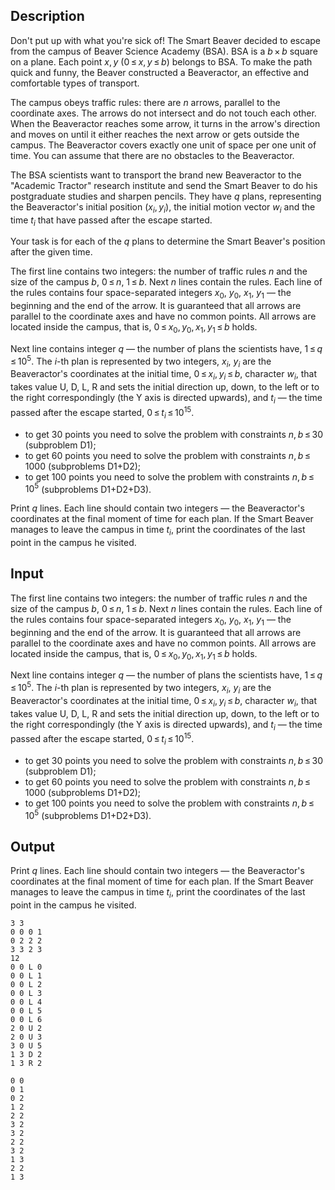 ## Description

<div><p>Don't put up with what you're sick of! The Smart Beaver decided to escape from the campus of Beaver Science Academy (BSA). BSA is a <span class="tex-span"><i>b</i> × <i>b</i></span> square on a plane. Each point <span class="tex-span"><i>x</i>, <i>y</i></span> <span class="tex-span">(0 ≤ <i>x</i>, <i>y</i> ≤ <i>b</i>)</span> belongs to BSA. To make the path quick and funny, the Beaver constructed a Beaveractor, an effective and comfortable types of transport.</p><p>The campus obeys traffic rules: there are <span class="tex-span"><i>n</i></span> arrows, parallel to the coordinate axes. The arrows do not intersect and do not touch each other. When the Beaveractor reaches some arrow, it turns in the arrow's direction and moves on until it either reaches the next arrow or gets outside the campus. The Beaveractor covers exactly one unit of space per one unit of time. You can assume that there are no obstacles to the Beaveractor.</p><p>The BSA scientists want to transport the brand new Beaveractor to the "Academic Tractor" research institute and send the Smart Beaver to do his postgraduate studies and sharpen pencils. They have <span class="tex-span"><i>q</i></span> plans, representing the Beaveractor's initial position <span class="tex-span">(<i>x</i><sub class="lower-index"><i>i</i></sub>, <i>y</i><sub class="lower-index"><i>i</i></sub>)</span>, the initial motion vector <span class="tex-span"><i>w</i><sub class="lower-index"><i>i</i></sub></span> and the time <span class="tex-span"><i>t</i><sub class="lower-index"><i>i</i></sub></span> that have passed after the escape started.</p><p>Your task is for each of the <span class="tex-span"><i>q</i></span> plans to determine the Smart Beaver's position after the given time.</p></div><div class="input-specification"><p>The first line contains two integers: the number of traffic rules <span class="tex-span"><i>n</i></span> and the size of the campus <span class="tex-span"><i>b</i></span>, <span class="tex-span">0 ≤ <i>n</i></span>, <span class="tex-span">1 ≤ <i>b</i></span>. Next <span class="tex-span"><i>n</i></span> lines contain the rules. Each line of the rules contains four space-separated integers <span class="tex-span"><i>x</i><sub class="lower-index">0</sub></span>, <span class="tex-span"><i>y</i><sub class="lower-index">0</sub></span>, <span class="tex-span"><i>x</i><sub class="lower-index">1</sub></span>, <span class="tex-span"><i>y</i><sub class="lower-index">1</sub></span> — the beginning and the end of the arrow. It is guaranteed that all arrows are parallel to the coordinate axes and have no common points. All arrows are located inside the campus, that is, <span class="tex-span">0 ≤ <i>x</i><sub class="lower-index">0</sub>, <i>y</i><sub class="lower-index">0</sub>, <i>x</i><sub class="lower-index">1</sub>, <i>y</i><sub class="lower-index">1</sub> ≤ <i>b</i></span> holds.</p><p>Next line contains integer <span class="tex-span"><i>q</i></span> — the number of plans the scientists have, <span class="tex-span">1 ≤ <i>q</i> ≤ 10<sup class="upper-index">5</sup></span>. The <span class="tex-span"><i>i</i></span>-th plan is represented by two integers, <span class="tex-span"><i>x</i><sub class="lower-index"><i>i</i></sub></span>, <span class="tex-span"><i>y</i><sub class="lower-index"><i>i</i></sub></span> are the Beaveractor's coordinates at the initial time, <span class="tex-span">0 ≤ <i>x</i><sub class="lower-index"><i>i</i></sub>, <i>y</i><sub class="lower-index"><i>i</i></sub> ≤ <i>b</i></span>, character <span class="tex-span"><i>w</i><sub class="lower-index"><i>i</i></sub></span>, that takes value <span class="tex-font-style-tt">U</span>, <span class="tex-font-style-tt">D</span>, <span class="tex-font-style-tt">L</span>, <span class="tex-font-style-tt">R</span> and sets the initial direction up, down, to the left or to the right correspondingly (the Y axis is directed upwards), and <span class="tex-span"><i>t</i><sub class="lower-index"><i>i</i></sub></span> — the time passed after the escape started, <span class="tex-span">0 ≤ <i>t</i><sub class="lower-index"><i>i</i></sub> ≤ 10<sup class="upper-index">15</sup></span>.</p><ul> <li> to get 30 points you need to solve the problem with constraints <span class="tex-span"><i>n</i>, <i>b</i> ≤ 30</span> (subproblem D1); </li><li> to get 60 points you need to solve the problem with constraints <span class="tex-span"><i>n</i>, <i>b</i> ≤ 1000</span> (subproblems D1+D2); </li><li> to get 100 points you need to solve the problem with constraints <span class="tex-span"><i>n</i>, <i>b</i> ≤ 10<sup class="upper-index">5</sup></span> (subproblems D1+D2+D3). </li></ul></div><div class="output-specification"><p>Print <span class="tex-span"><i>q</i></span> lines. Each line should contain two integers — the Beaveractor's coordinates at the final moment of time for each plan. If the Smart Beaver manages to leave the campus in time <span class="tex-span"><i>t</i><sub class="lower-index"><i>i</i></sub></span>, print the coordinates of the last point in the campus he visited.</p></div>

## Input

<p>The first line contains two integers: the number of traffic rules <span class="tex-span"><i>n</i></span> and the size of the campus <span class="tex-span"><i>b</i></span>, <span class="tex-span">0 ≤ <i>n</i></span>, <span class="tex-span">1 ≤ <i>b</i></span>. Next <span class="tex-span"><i>n</i></span> lines contain the rules. Each line of the rules contains four space-separated integers <span class="tex-span"><i>x</i><sub class="lower-index">0</sub></span>, <span class="tex-span"><i>y</i><sub class="lower-index">0</sub></span>, <span class="tex-span"><i>x</i><sub class="lower-index">1</sub></span>, <span class="tex-span"><i>y</i><sub class="lower-index">1</sub></span> — the beginning and the end of the arrow. It is guaranteed that all arrows are parallel to the coordinate axes and have no common points. All arrows are located inside the campus, that is, <span class="tex-span">0 ≤ <i>x</i><sub class="lower-index">0</sub>, <i>y</i><sub class="lower-index">0</sub>, <i>x</i><sub class="lower-index">1</sub>, <i>y</i><sub class="lower-index">1</sub> ≤ <i>b</i></span> holds.</p><p>Next line contains integer <span class="tex-span"><i>q</i></span> — the number of plans the scientists have, <span class="tex-span">1 ≤ <i>q</i> ≤ 10<sup class="upper-index">5</sup></span>. The <span class="tex-span"><i>i</i></span>-th plan is represented by two integers, <span class="tex-span"><i>x</i><sub class="lower-index"><i>i</i></sub></span>, <span class="tex-span"><i>y</i><sub class="lower-index"><i>i</i></sub></span> are the Beaveractor's coordinates at the initial time, <span class="tex-span">0 ≤ <i>x</i><sub class="lower-index"><i>i</i></sub>, <i>y</i><sub class="lower-index"><i>i</i></sub> ≤ <i>b</i></span>, character <span class="tex-span"><i>w</i><sub class="lower-index"><i>i</i></sub></span>, that takes value <span class="tex-font-style-tt">U</span>, <span class="tex-font-style-tt">D</span>, <span class="tex-font-style-tt">L</span>, <span class="tex-font-style-tt">R</span> and sets the initial direction up, down, to the left or to the right correspondingly (the Y axis is directed upwards), and <span class="tex-span"><i>t</i><sub class="lower-index"><i>i</i></sub></span> — the time passed after the escape started, <span class="tex-span">0 ≤ <i>t</i><sub class="lower-index"><i>i</i></sub> ≤ 10<sup class="upper-index">15</sup></span>.</p><ul> <li> to get 30 points you need to solve the problem with constraints <span class="tex-span"><i>n</i>, <i>b</i> ≤ 30</span> (subproblem D1); </li><li> to get 60 points you need to solve the problem with constraints <span class="tex-span"><i>n</i>, <i>b</i> ≤ 1000</span> (subproblems D1+D2); </li><li> to get 100 points you need to solve the problem with constraints <span class="tex-span"><i>n</i>, <i>b</i> ≤ 10<sup class="upper-index">5</sup></span> (subproblems D1+D2+D3). </li></ul>

## Output

<p>Print <span class="tex-span"><i>q</i></span> lines. Each line should contain two integers — the Beaveractor's coordinates at the final moment of time for each plan. If the Smart Beaver manages to leave the campus in time <span class="tex-span"><i>t</i><sub class="lower-index"><i>i</i></sub></span>, print the coordinates of the last point in the campus he visited.</p>





```input1
3 3
0 0 0 1
0 2 2 2
3 3 2 3
12
0 0 L 0
0 0 L 1
0 0 L 2
0 0 L 3
0 0 L 4
0 0 L 5
0 0 L 6
2 0 U 2
2 0 U 3
3 0 U 5
1 3 D 2
1 3 R 2

```




```output1
0 0
0 1
0 2
1 2
2 2
3 2
3 2
2 2
3 2
1 3
2 2
1 3

```



